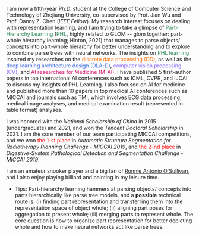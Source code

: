 I am now a fifth-year Ph.D. student at the College of Computer Science and Technology of Zhejiang University, co-supervised by Prof. Jian Wu and Prof. Danny Z. Chen (*IEEE Fellow*). My research interest focuses on dealing with representation learning, and I am trying to take a glimpse of <span style="color:SeaGreen">Part-Hierarchy Learning</span> (<span style="color:SeaGreen">PHL</span>, highly related to GLOM -- glom together: part-whole hierarchy learning; Hinton, 2021) that manages to parse objects/ concepts into part-whole hierarchy for better understanding and to explore to combine parse trees with neural networks. The insights on <span style="color:SeaGreen">PHL learning</span> inspired my researches on the <span style="color:#FC6A03;">discrete data processing (DD)</span>, as well as the <span style="color:RoyalBlue">deep learning architecture design (DLA-D)</span>, <span style="color:#8866FF;">computer vision processing (CV)</span>, and <span style="color:#D70761;">AI researches for Medicine (M-AI)</span>. I have published 5 first-author papers in top international AI conferences such as ICML, CVPR, and IJCAI to discuss my insights of PHL Learning. I also focused on AI for medicine and published more than 10 papers in top medical AI conferences such as MICCAI and journals such as TMI, which involves ECG data processing, medical image analyses, and medical examination result (represented in table format) analyses.

I was honored with the *National Scholarship of China* in 2015 (undergraduate) and 2021, and won the *Tencent Doctoral Scholarship* in 2021. I am the core member of our team participating MICCAI competitions, and we won <span style="color:red">the 1-st place</span> in *Automatic Structure Segmentation for Radiotherapy Planning Challenge - MICCAI 2019*, and <span style="color:red">the 2-nd place</span> in *Digestive-System Pathological Detection and Segmentation Challenge - MICCAI 2019*.

I am an amateur snooker player and a big fan of [Ronnie Antonio O'Sullivan](https://en.wikipedia.org/wiki/Ronnie_O%27Sullivan), and I also enjoy playing billiard and painting in my leisure time.

- Tips: Part-hierarchy learning hammers at parsing objects/ concepts into parts hierarchically like parse tree models, and a **possible** technical route is: (i) finding part representation and transferring them into the representation space of object whole; (ii) aligning part poses for aggregation to present whole; (iii) merging parts to represent whole. The core question is how to organize part representation for better depicting whole and how to make neural networks act like parse trees.

